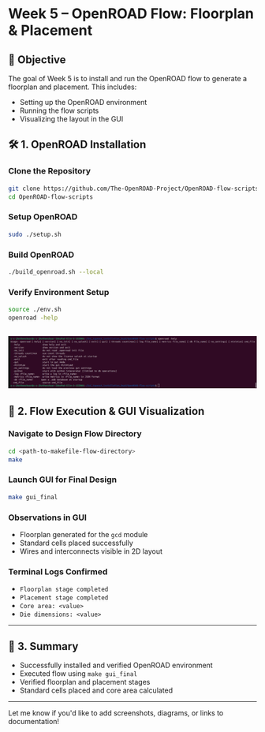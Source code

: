 

# Week 5 – OpenROAD Flow: Floorplan & Placement
## 🎯 Objective

The goal of Week 5 is to install and run the OpenROAD flow to generate a floorplan and placement. This includes:
- Setting up the OpenROAD environment
- Running the flow scripts
- Visualizing the layout in the GUI

## 🛠️ 1. OpenROAD Installation

### Clone the Repository
```bash
git clone https://github.com/The-OpenROAD-Project/OpenROAD-flow-scripts.git
cd OpenROAD-flow-scripts
```
### Setup OpenROAD
```bash
sudo ./setup.sh
```

### Build OpenROAD
```bash
./build_openroad.sh --local
```

### Verify Environment Setup
```bash
source ./env.sh
openroad -help

```
![im1](im1.png)
---

## 📂 2. Flow Execution & GUI Visualization

### Navigate to Design Flow Directory
```bash
cd <path-to-makefile-flow-directory>
make
```

### Launch GUI for Final Design
```bash
make gui_final
```

### Observations in GUI
- Floorplan generated for the `gcd` module
- Standard cells placed successfully
- Wires and interconnects visible in 2D layout

### Terminal Logs Confirmed
- `Floorplan stage completed`
- `Placement stage completed`
- `Core area: <value>`
- `Die dimensions: <value>`

---

## 📝 3. Summary

- Successfully installed and verified OpenROAD environment
- Executed flow using `make gui_final`
- Verified floorplan and placement stages
- Standard cells placed and core area calculated

---

Let me know if you'd like to add screenshots, diagrams, or links to documentation!
